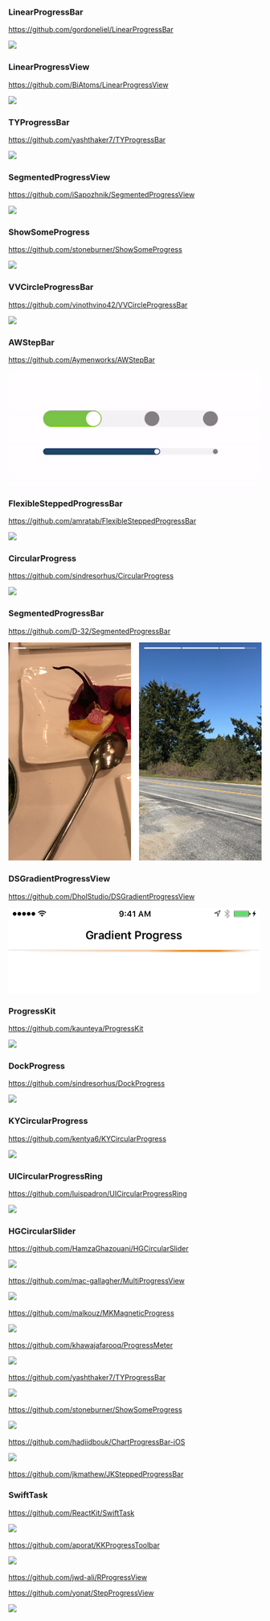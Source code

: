 ### LinearProgressBar

https://github.com/gordoneliel/LinearProgressBar

![](https://github.com/gordoneliel/LinearProgressBar/raw/master/Promotional_images/Hero3.png)

### LinearProgressView

https://github.com/BiAtoms/LinearProgressView

![](https://github.com/BiAtoms/LinearProgressView/raw/master/Screenshots/demo.gif)

### TYProgressBar

https://github.com/yashthaker7/TYProgressBar

![](https://github.com/yashthaker7/TYProgressBar/raw/master/ScreenShot/TYProgressBar.gif)

### SegmentedProgressView

https://github.com/iSapozhnik/SegmentedProgressView

![](https://github.com/iSapozhnik/SegmentedProgressView/raw/master/Resources/img.png)

### ShowSomeProgress

https://github.com/stoneburner/ShowSomeProgress

![](https://github.com/stoneburner/ShowSomeProgress/raw/master/graphics/ProgressCircleDisplay.gif)

### VVCircleProgressBar

https://github.com/vinothvino42/VVCircleProgressBar

![](https://github.com/vinothvino42/VVCircleProgressBar/raw/master/Preview/VVCircleProgressBar1.png)

### AWStepBar

https://github.com/Aymenworks/AWStepBar

![](https://github.com/Aymenworks/AWStepBar/raw/master/AWStepBar.gif)

### FlexibleSteppedProgressBar

https://github.com/amratab/FlexibleSteppedProgressBar

![](https://github.com/amratab/FlexibleSteppedProgressBar/raw/master/FlexibleGreenThemeDemo.gif)

### CircularProgress

https://github.com/sindresorhus/CircularProgress

![](https://github.com/sindresorhus/CircularProgress/raw/master/screenshot.gif)

### SegmentedProgressBar

https://github.com/D-32/SegmentedProgressBar

![](https://github.com/D-32/SegmentedProgressBar/raw/master/screenshot.png)

### DSGradientProgressView

https://github.com/DholStudio/DSGradientProgressView

![](https://github.com/DholStudio/DSGradientProgressView/raw/master/animation.gif)

### ProgressKit

https://github.com/kaunteya/ProgressKit

![](https://github.com/kaunteya/ProgressKit/raw/master/Images/Spinner.gif)

### DockProgress

https://github.com/sindresorhus/DockProgress

![](https://github.com/sindresorhus/DockProgress/raw/master/screenshot.gif)

### KYCircularProgress

https://github.com/kentya6/KYCircularProgress

![](https://raw.githubusercontent.com/kentya6/KYCircularProgress/gh-pages/demo.gif)

### UICircularProgressRing

https://github.com/luispadron/UICircularProgressRing

![](https://raw.githubusercontent.com/luispadron/UICircularProgressRing/master/.github/demo.gif)

### HGCircularSlider

https://github.com/HamzaGhazouani/HGCircularSlider

![](https://github.com/HamzaGhazouani/HGCircularSlider/raw/master/Screenshots/Bedtime.gif)

https://github.com/mac-gallagher/MultiProgressView

![](https://raw.githubusercontent.com/mac-gallagher/MultiProgressView/master/Images/example2.gif)

https://github.com/malkouz/MKMagneticProgress

![](https://github.com/malkouz/MKMagneticProgress/raw/master/demo.gif)

https://github.com/khawajafarooq/ProgressMeter

![](https://github.com/khawajafarooq/ProgressMeter/raw/master/screens/steps_example.png)

https://github.com/yashthaker7/TYProgressBar

![](https://github.com/yashthaker7/TYProgressBar/raw/master/ScreenShot/TYProgressBar.gif)

https://github.com/stoneburner/ShowSomeProgress

![](https://github.com/stoneburner/ShowSomeProgress/raw/master/graphics/ProgressCircleDisplay.gif)

https://github.com/hadiidbouk/ChartProgressBar-iOS

![](https://camo.githubusercontent.com/104f4fa7112896416eae6e3939fe0655fcc45d15/68747470733a2f2f692e696d6775722e636f6d2f624d42343966612e706e67)

https://github.com/jkmathew/JKSteppedProgressBar

### SwiftTask

https://github.com/ReactKit/SwiftTask

![](https://github.com/ReactKit/SwiftTask/raw/swift/4.0/Screenshots/diagram.png)

https://github.com/aporat/KKProgressToolbar

![](https://github.com/aporat/KKProgressToolbar/raw/master/screenshots/ipad-1.png)

https://github.com/jwd-ali/RProgressView

https://github.com/yonat/StepProgressView

![](https://github.com/yonat/StepProgressView/raw/master/screenshots/blue.gif)
